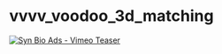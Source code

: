 vvvv_voodoo_3d_matching
=======================

[![Syn Bio Ads - Vimeo Teaser](https://raw.github.com/b-g/vvvv_voodoo_3d_matching/master/img/Syn_Bio_Ads_Vimeo_Teaser.png)](https://vimeo.com/40592029 "Watch: Syn Bio Ads on Vimeo")